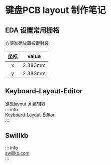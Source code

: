 # 键盘PCB layout 制作笔记

## EDA 设置常用栅格
方便准确放置按键封装

| 坐标 | value |
| :---: | :----: |
| x | 2.383mm |
| y| 2.383mm |

##  Keyboard-Layout-Editor
键盘layout ui 编辑器  
::: info  
[ Keyboard-Layout-Editor](https://www.keyboard-layout-editor.com/#/)  
:::

## Swillkb
::: info  
[swillkb.com](http://builder.swillkb.com/)   
:::  




